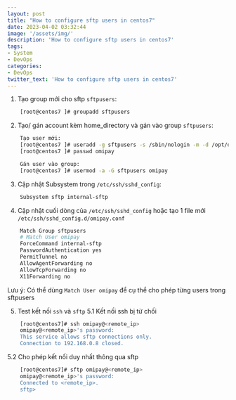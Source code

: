 ```yaml
---
layout: post
title: "How to configure sftp users in centos7"
date: 2023-04-02 03:32:44
image: '/assets/img/'
description: 'How to configure sftp users in centos7'
tags:
- System
- DevOps
categories:
- DevOps
twitter_text: 'How to configure sftp users in centos7'
---
```


1. Tạo group mới cho sftp `sftpusers`:
```bash
    [root@centos7 ]# groupadd sftpusers
```

2. Tạo/ gán account kèm home_directory và gán vào group `sftpusers`:
```bash
    Tạo user mới:
    [root@centos7 ]# useradd -g sftpusers -s /sbin/nologin -m -d /opt/omipay omipay
    [root@centos7 ]# passwd omipay

    Gán user vào group:
    [root@centos7 ]# usermod -a -G sftpusers omipay
```

3. Cập nhật Subsystem trong `/etc/ssh/sshd_config`:
```bash
    Subsystem sftp internal-sftp
```

4. Cập nhật cuối dòng của `/etc/ssh/sshd_config` hoặc tạo 1 file mới `/etc/ssh/sshd_config.d/omipay.conf`
```bash
    Match Group sftpusers
    # Match User omipay
    ForceCommand internal-sftp
    PasswordAuthentication yes
    PermitTunnel no
    AllowAgentForwarding no
    AllowTcpForwarding no
    X11Forwarding no
```
Lưu ý: Có thể dùng `Match User omipay` để cụ thể cho phép từng users trong sftpusers

5. Test kết nối `ssh` và `sftp`
5.1 Kết nối ssh bị từ chối
```bash  
    [root@centos7]# ssh omipay@<remote_ip>
    omipay@<remote_ip>'s password:
    This service allows sftp connections only.
    Connection to 192.168.0.8 closed.
```

5.2 Cho phép kết nối duy nhất thông qua sftp
```bash
    [root@centos7]# sftp omipay@<remote_ip>
    omipay@<remote_ip>'s password:
    Connected to <remote_ip>.
    sftp> 
```
